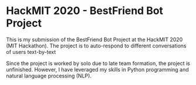 # HackMIT 2020 - BestFriend Bot Project

This is my submission of the BestFriend Bot Project at the HackMIT 2020 (MIT Hackathon).
The project is to auto-respond to different conversations of users text-by-text

Since the project is worked by solo due to late team formation, the project is unfinished.
However, I have leveraged my skills in Python programming and natural language processing (NLP).

